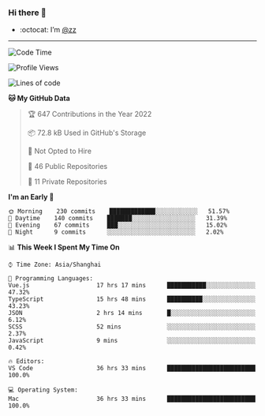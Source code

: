 ### Hi there 👋

- :octocat: I’m [@zz](https://github.com/holazz)

---

<!--START_SECTION:waka-->
![Code Time](http://img.shields.io/badge/Code%20Time-0%20secs-blue)

![Profile Views](http://img.shields.io/badge/Profile%20Views-11-blue)

![Lines of code](https://img.shields.io/badge/From%20Hello%20World%20I%27ve%20Written-736%20Thousand%20lines%20of%20code-blue)

**🐱 My GitHub Data** 

> 🏆 647 Contributions in the Year 2022
 > 
> 📦 72.8 kB Used in GitHub's Storage 
 > 
> 🚫 Not Opted to Hire
 > 
> 📜 46 Public Repositories 
 > 
> 🔑 11 Private Repositories  
 > 
**I'm an Early 🐤** 

```text
🌞 Morning    230 commits    █████████████░░░░░░░░░░░░   51.57% 
🌆 Daytime    140 commits    ███████░░░░░░░░░░░░░░░░░░   31.39% 
🌃 Evening    67 commits     ███░░░░░░░░░░░░░░░░░░░░░░   15.02% 
🌙 Night      9 commits      ░░░░░░░░░░░░░░░░░░░░░░░░░   2.02%

```


📊 **This Week I Spent My Time On** 

```text
⌚︎ Time Zone: Asia/Shanghai

💬 Programming Languages: 
Vue.js                   17 hrs 17 mins      ███████████░░░░░░░░░░░░░░   47.32% 
TypeScript               15 hrs 48 mins      ██████████░░░░░░░░░░░░░░░   43.23% 
JSON                     2 hrs 14 mins       █░░░░░░░░░░░░░░░░░░░░░░░░   6.12% 
SCSS                     52 mins             ░░░░░░░░░░░░░░░░░░░░░░░░░   2.37% 
JavaScript               9 mins              ░░░░░░░░░░░░░░░░░░░░░░░░░   0.42%

🔥 Editors: 
VS Code                  36 hrs 33 mins      █████████████████████████   100.0%

💻 Operating System: 
Mac                      36 hrs 33 mins      █████████████████████████   100.0%

```


<!--END_SECTION:waka-->
